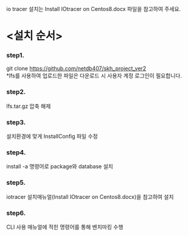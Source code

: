 io tracer 설치는 Install IOtracer on Centos8.docx 파일을 참고하여 주세요.

# <설치 순서>


### step1. 
git clone https://github.com/netdb407/skh_project_ver2  
*lfs를 사용하여 업로드한 파일은 다운로드 시 사용자 계정 로그인이 필요합니다.


### step2.
lfs.tar.gz 압축 해제

### step3.
설치환경에 맞게 InstallConfig 파일 수정

### step4.
install -a 명령어로 package와 database 설치

### step5.
iotracer 설치매뉴얼(Install IOtracer on Centos8.docx)을 참고하여 설치

### step6.
CLI 사용 매뉴얼에 적힌 명령어를 통해 벤치마킹 수행
